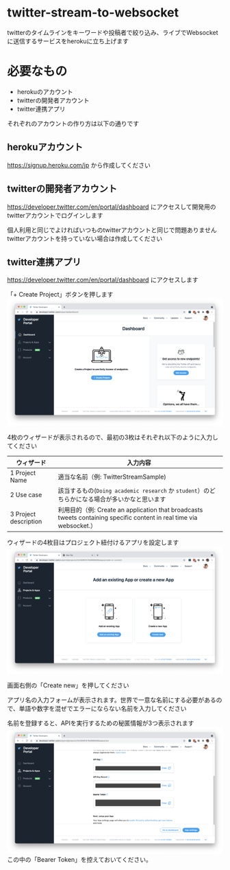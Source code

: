 # twitter-stream-to-websocket
twitterのタイムラインをキーワードや投稿者で絞り込み、ライブでWebsocketに送信するサービスをherokuに立ち上げます
# 必要なもの
- herokuのアカウント
- twitterの開発者アカウント
- twitter連携アプリ

それぞれのアカウントの作り方は以下の通りです
## herokuアカウント
https://signup.heroku.com/jp から作成してください

## twitterの開発者アカウント
https://developer.twitter.com/en/portal/dashboard にアクセスして開発用のtwitterアカウントでログインします

個人利用と同じでよければいつものtwitterアカウントと同じで問題ありません
twitterアカウントを持っていない場合は作成してください

## twitter連携アプリ
https://developer.twitter.com/en/portal/dashboard にアクセスします

「+ Create Project」ボタンを押します
![step01](assets/step01.png)

4枚のウィザードが表示されるので、最初の3枚はそれぞれ以下のように入力してください

ウィザード|入力内容
--------|-------
1 Project Name | 適当な名前（例: TwitterStreamSample)
2 Use case | 該当するもの(`Doing academic research` か `student`）のどちらかになる場合が多いかなと思います
3 Project description | 利用目的（例: Create an application that broadcasts tweets containing specific content in real time via websocket.）

ウィザードの4枚目はプロジェクト紐付けるアプリを設定します
![step02](assets/step02.png)

画面右側の「Create new」を押してください

アプリ名の入力フォームが表示されます。世界で一意な名前にする必要があるので、単語や数字を混ぜでエラーにならない名前を入力してください

名前を登録すると、APIを実行するための秘匿情報が3つ表示されます
![step03](assets/step03.png)
この中の「Bearer Token」を控えておいてください。






